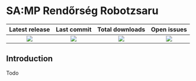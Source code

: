 # SA:MP Rendőrség Robotzsaru

| Latest release | Last commit | Total downloads | Open issues |
| :---: | :---: | :---: | :---: |
| [<img src="https://img.shields.io/github/v/release/arondev/robotzsaru?include_prereleases&style=flat-square">](https://github.com/AronDev/robotzsaru/releases) | [<img src="https://img.shields.io/github/last-commit/AronDev/robotzsaru?style=flat-square">](https://github.com/arondev/robotzsaru/commits/master) | [<img src="https://img.shields.io/github/downloads/arondev/robotzsaru/total?style=flat-square">](https://github.com/arondev/robotzsaru/release) | [<img src="https://img.shields.io/github/issues-raw/arondev/robotzsaru.svg?style=flat-square">](https://github.com/arondev/robotzsaru/issues)

Introduction
---
Todo
